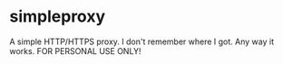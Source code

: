 simpleproxy
===========
A simple HTTP/HTTPS proxy.
I don't remember where I got.
Any way it works.
FOR PERSONAL USE ONLY!
